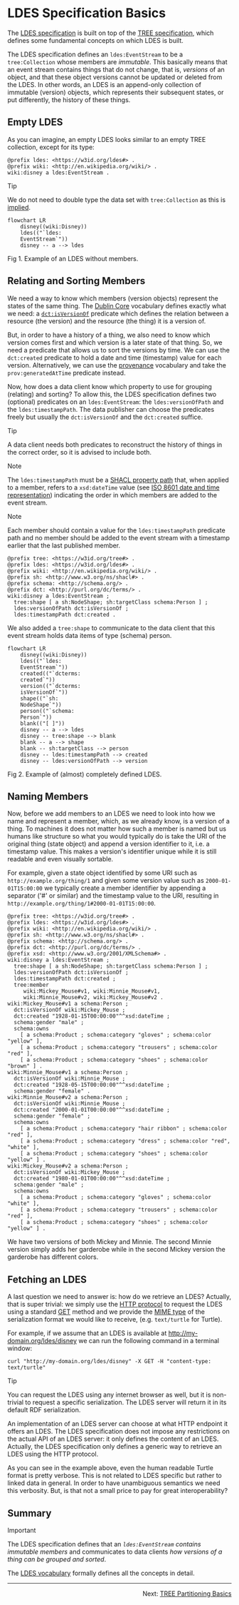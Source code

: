 # LDES Specification Basics
The [LDES specification](https://w3id.org/ldes/specification) is built on top of the [TREE specification](https://w3id.org/tree/specification), which defines some fundamental concepts on which LDES is built.

The LDES specification defines an `ldes:EventStream` to be a `tree:Collection` whose members are _immutable_. This basically means that an event stream contains things that do not change, that is, _versions_ of an object, and that these object versions cannot be updated or deleted from the LDES. In other words, an LDES is an append-only collection of immutable (version) objects, which represents their subsequent states, or put differently, the history of these things.

## Empty LDES
As you can imagine, an empty LDES looks similar to an empty TREE collection, except for its type:
```
@prefix ldes: <https://w3id.org/ldes#> .
@prefix wiki: <http://en.wikipedia.org/wiki/> .
wiki:disney a ldes:EventStream .
```
> [!TIP]
> We do not need to double type the data set with `tree:Collection` as this is [implied](https://github.com/SEMICeu/LinkedDataEventStreams/blob/b9c0d747e8d0cb6cb2b0215c758252cf95c30cda/vocabulary.ttl#L34).

```mermaid
flowchart LR
    disney((wiki:Disney))
    ldes(("`ldes:
    EventStream`"))
    disney -- a --> ldes
```
Fig 1. Example of an LDES without members.

## Relating and Sorting Members
We need a way to know which members (version objects) represent the states of the same thing. The [Dublin Core](https://www.dublincore.org/specifications/dublin-core/dcmi-terms/) vocabulary defines exactly what we need: a [`dct:isVersionOf`](https://www.dublincore.org/specifications/dublin-core/dcmi-terms/terms/isVersionOf/) predicate which defines the relation between a resource (the version) and the resource (the thing) it is a version of.

But, in order to have a history of a thing, we also need to know which version comes first and which version is a later state of that thing. So, we need a predicate that allows us to sort the versions by time. We can use the `dct:created` predicate to hold a date and time (timestamp) value for each version. Alternatively, we can use the [provenance](https://www.w3.org/ns/prov#) vocabulary and take the `prov:generatedAtTime` predicate instead.

Now, how does a data client know which property to use for grouping (relating) and sorting? To allow this, the LDES specification defines two (optional) predicates on an `ldes:EventStream`: the `ldes:versionOfPath` and the `ldes:timestampPath`. The data publisher can choose the predicates freely but usually the `dct:isVersionOf` and the `dct:created` suffice. 

> [!TIP]
> A data client needs both predicates to reconstruct the history of things in the correct order, so it is advised to include both.

> [!NOTE]
> The `ldes:timestampPath` must be a [SHACL property path](https://www.w3.org/TR/shacl/#property-paths) that, when applied to a member, refers to a `xsd:dateTime` value (see [ISO 8601 date and time representation](https://en.wikipedia.org/wiki/ISO_8601#Combined_date_and_time_representations)) indicating the order in which members are added to the event stream.

> [!NOTE]
> Each member should contain a value for the `ldes:timestampPath` predicate path and no member should be added to the event stream with a timestamp earlier that the last published member.

```
@prefix tree: <https://w3id.org/tree#> .
@prefix ldes: <https://w3id.org/ldes#> .
@prefix wiki: <http://en.wikipedia.org/wiki/> .
@prefix sh: <http://www.w3.org/ns/shacl#> .
@prefix schema: <http://schema.org/> .
@prefix dct: <http://purl.org/dc/terms/> .
wiki:disney a ldes:EventStream ;
  tree:shape [ a sh:NodeShape; sh:targetClass schema:Person ] ;
  ldes:versionOfPath dct:isVersionOf ;
  ldes:timestampPath dct:created .
```

We also added a `tree:shape` to communicate to the data client that this event stream holds data items of type (schema) person.

```mermaid
flowchart LR
    disney((wiki:Disney))
    ldes(("`ldes:
    EventStream`"))
    created(("`dcterms:
    created`"))
    version(("`dcterms:
    isVersionOf`"))
    shape(("`sh:
    NodeShape`"))
    person(("`schema:
    Person`"))
    blank(("[ ]"))
    disney -- a --> ldes
    disney -- tree:shape --> blank
    blank -- a --> shape
    blank -- sh:targetClass --> person
    disney -- ldes:timestampPath --> created
    disney -- ldes:versionOfPath --> version
```
Fig 2. Example of (almost) completely defined LDES.

## Naming Members
Now, before we add members to an LDES we need to look into how we name and represent a member, which, as we already know, is a version of a thing. To machines it does not matter how such a member is named but us humans like structure so what you would typically do is take the URI of the original thing (state object) and append a version identifier to it, i.e. a timestamp value. This makes a version's identifier unique while it is still readable and even visually sortable.

For example, given a state object identified by some URI such as `http://example.org/thing/1` and given some version value such as `2000-01-01T15:00:00` we typically create a member identifier by appending a separator ('#' or similar) and the timestamp value to the URI, resulting in `http://example.org/thing/1#2000-01-01T15:00:00`.

```
@prefix tree: <https://w3id.org/tree#> .
@prefix ldes: <https://w3id.org/ldes#> .
@prefix wiki: <http://en.wikipedia.org/wiki/> .
@prefix sh: <http://www.w3.org/ns/shacl#> .
@prefix schema: <http://schema.org/> .
@prefix dct: <http://purl.org/dc/terms/> .
@prefix xsd: <http://www.w3.org/2001/XMLSchema#> .
wiki:disney a ldes:EventStream ;
  tree:shape [ a sh:NodeShape; sh:targetClass schema:Person ] ;
  ldes:versionOfPath dct:isVersionOf ;
  ldes:timestampPath dct:created ;
  tree:member
     wiki:Mickey_Mouse#v1, wiki:Minnie_Mouse#v1, 
     wiki:Minnie_Mouse#v2, wiki:Mickey_Mouse#v2 .
wiki:Mickey_Mouse#v1 a schema:Person ;
  dct:isVersionOf wiki:Mickey_Mouse ;
  dct:created "1928-01-15T00:00:00"^^xsd:dateTime ;
  schema:gender "male" ;
  schema:owns
    [ a schema:Product ; schema:category "gloves" ; schema:color "yellow" ], 
    [ a schema:Product ; schema:category "trousers" ; schema:color "red" ], 
    [ a schema:Product ; schema:category "shoes" ; schema:color "brown" ] .
wiki:Minnie_Mouse#v1 a schema:Person ;
  dct:isVersionOf wiki:Minnie_Mouse ;
  dct:created "1928-05-15T00:00:00"^^xsd:dateTime ;
  schema:gender "female" .
wiki:Minnie_Mouse#v2 a schema:Person ;
  dct:isVersionOf wiki:Minnie_Mouse ;
  dct:created "2000-01-01T00:00:00"^^xsd:dateTime ;
  schema:gender "female" ;
  schema:owns
    [ a schema:Product ; schema:category "hair ribbon" ; schema:color "red" ], 
    [ a schema:Product ; schema:category "dress" ; schema:color "red", "white" ], 
    [ a schema:Product ; schema:category "shoes" ; schema:color "yellow" ] .
wiki:Mickey_Mouse#v2 a schema:Person ;
  dct:isVersionOf wiki:Mickey_Mouse ;
  dct:created "1980-01-01T00:00:00"^^xsd:dateTime ;
  schema:gender "male" ;
  schema:owns
    [ a schema:Product ; schema:category "gloves" ; schema:color "white" ], 
    [ a schema:Product ; schema:category "trousers" ; schema:color "red" ], 
    [ a schema:Product ; schema:category "shoes" ; schema:color "yellow" ] .
```

We have two versions of both Mickey and Minnie. The second Minnie version simply adds her garderobe while in the second Mickey version the garderobe has different colors.

## Fetching an LDES
A last question we need to answer is: how do we retrieve an LDES? Actually, that is super trivial: we simply use the [HTTP protocol](https://en.wikipedia.org/wiki/HTTP) to request the LDES using a standard [GET](https://en.wikipedia.org/wiki/HTTP#Request_methods) method and we provide the [MIME type](https://en.wikipedia.org/wiki/Media_type) of the serialization format we would like to receive, (e.g. `text/turtle` for Turtle).

For example, if we assume that an LDES is available at http://my-domain.org/ldes/disney we can run the following command in a terminal window:
```
curl "http://my-domain.org/ldes/disney" -X GET -H "content-type: text/turtle"
```
> [!TIP]
> You can request the LDES using any internet browser as well, but it is non-trivial to request a specific serialization. The LDES server will return it in its default RDF serialization.

An implementation of an LDES server can choose at what HTTP endpoint it offers an LDES. The LDES specification does not impose any restrictions on the actual API of an LDES server: it only defines the content of an LDES. Actually, the LDES specification only defines a generic way to retrieve an LDES using the HTTP protocol.

As you can see in the example above, even the human readable Turtle format is pretty verbose. This is not related to LDES specific but rather to linked data in general. In order to have unambiguous semantics we need this verbosity. But, is that not a small price to pay for great interoperability?

## Summary
> [!IMPORTANT]
> The LDES specification defines that an _`ldes:EventStream` contains immutable members_ and communicates to data clients _how versions of a thing can be grouped and sorted_.

The [LDES vocabulary](https://raw.githubusercontent.com/SEMICeu/LinkedDataEventStreams/b9c0d747e8d0cb6cb2b0215c758252cf95c30cda/vocabulary.ttl) formally defines all the concepts in detail.

---
<p align="right">Next: <a href="F-tree-partitioning.md">TREE Partitioning Basics</a></p>
